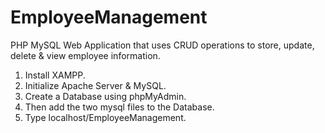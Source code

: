 # EmployeeManagement
PHP MySQL Web Application that uses CRUD operations to store, update, delete &amp; view employee information.
1. Install XAMPP.
2. Initialize Apache Server & MySQL.
3. Create a Database using phpMyAdmin.
4. Then add the two mysql files to the Database.
5. Type localhost/EmployeeManagement.
